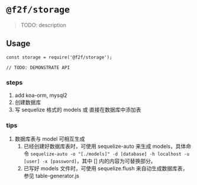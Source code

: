 # `@f2f/storage`

> TODO: description

## Usage

```
const storage = require('@f2f/storage');

// TODO: DEMONSTRATE API
```

### steps

1. add koa-orm, mysql2
2. 创建数据库
3. 写 sequelize 格式的 models 或 直接在数据库中添加表


### tips
1. 数据库表与 model 可相互生成
   1. 已经创建好数据库表时，可使用 sequelize-auto 来生成 models，具体命令 ```sequelize-auto -o "[./models]" -d [database] -h localhost -u [user] -x [password]```，其中 [] 内的内容为可替换部分。
   2. 已写好 models 文件时，可使用 sequelize.flush 来自动生成数据库表，参见 table-generator.js
